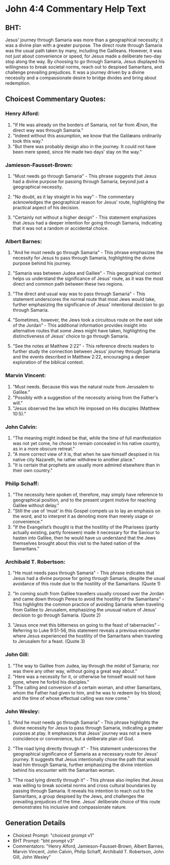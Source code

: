 # John 4:4 Commentary Help Text

## BHT:
Jesus' journey through Samaria was more than a geographical necessity; it was a divine plan with a greater purpose. The direct route through Samaria was the usual path taken by many, including the Galileans. However, it was not just about convenience or speed, for Jesus made a deliberate two-day stop along the way. By choosing to go through Samaria, Jesus displayed his willingness to break societal norms, reach out to despised Samaritans, and challenge prevailing prejudices. It was a journey driven by a divine necessity and a compassionate desire to bridge divides and bring about redemption.

## Choicest Commentary Quotes:
### Henry Alford:
1. "If He was already on the borders of Samaria, not far from Ænon, the direct way was through Samaria."
2. "Indeed without this assumption, we know that the Galilæans ordinarily took this way."
3. "But there was probably design also in the journey. It could not have been mere speed, since He made two days’ stay on the way."

### Jamieson-Fausset-Brown:
1. "Must needs go through Samaria" - This phrase suggests that Jesus had a divine purpose for passing through Samaria, beyond just a geographical necessity. 

2. "No doubt, as it lay straight in his way" - The commentary acknowledges the geographical reason for Jesus' route, highlighting the practical aspect of his decision.

3. "Certainly not without a higher design" - This statement emphasizes that Jesus had a deeper intention for going through Samaria, indicating that it was not a random or accidental choice.

### Albert Barnes:
1. "And he must needs go through Samaria" - This phrase emphasizes the necessity for Jesus to pass through Samaria, highlighting the divine purpose behind his journey.

2. "Samaria was between Judea and Galilee" - This geographical context helps us understand the significance of Jesus' route, as it was the most direct and common path between these two regions.

3. "The direct and usual way was to pass through Samaria" - This statement underscores the normal route that most Jews would take, further emphasizing the significance of Jesus' intentional decision to go through Samaria.

4. "Sometimes, however, the Jews took a circuitous route on the east side of the Jordan" - This additional information provides insight into alternative routes that some Jews might have taken, highlighting the distinctiveness of Jesus' choice to go through Samaria.

5. "See the notes at Matthew 2:22" - This reference directs readers to further study the connection between Jesus' journey through Samaria and the events described in Matthew 2:22, encouraging a deeper exploration of the biblical context.

### Marvin Vincent:
1. "Must needs. Because this was the natural route from Jerusalem to Galilee."
2. "Possibly with a suggestion of the necessity arising from the Father's will."
3. "Jesus observed the law which He imposed on His disciples (Matthew 10:5)."

### John Calvin:
1. "The meaning might indeed be that, while the time of full manifestation was not yet come, he chose to remain concealed in his native country, as in a more obscure retreat."
2. "A more correct view of it is, that when he saw himself despised in his native city Nazareth, he rather withdrew to another place."
3. "It is certain that prophets are usually more admired elsewhere than in their own country."

### Philip Schaff:
1. "The necessity here spoken of, therefore, may simply have reference to geographical position, and to the present urgent motive for reaching Galilee without delay."
2. "Still the use of ‘must’ in this Gospel compels us to lay an emphasis on the word, and to interpret it as denoting more than merely usage or convenience."
3. "If the Evangelist’s thought is that the hostility of the Pharisees (partly actually existing, partly foreseen) made it necessary for the Saviour to hasten into Galilee, then he would have us understand that the Jews themselves brought about this visit to the hated nation of the Samaritans."

### Archibald T. Robertson:
1. "He must needs pass through Samaria" - This phrase indicates that Jesus had a divine purpose for going through Samaria, despite the usual avoidance of this route due to the hostility of the Samaritans. (Quote 1)

2. "In coming south from Galilee travellers usually crossed over the Jordan and came down through Perea to avoid the hostility of the Samaritans" - This highlights the common practice of avoiding Samaria when traveling from Galilee to Jerusalem, emphasizing the unusual nature of Jesus' decision to go through Samaria. (Quote 2)

3. "Jesus once met this bitterness on going to the feast of tabernacles" - Referring to Luke 9:51-56, this statement reveals a previous encounter where Jesus experienced the hostility of the Samaritans when traveling to Jerusalem for a feast. (Quote 3)

### John Gill:
1. "The way to Galilee from Judea, lay through the midst of Samaria; nor was there any other way, without going a great way about." 
2. "Here was a necessity for it, or otherwise he himself would not have gone, where he forbid his disciples." 
3. "The calling and conversion of a certain woman, and other Samaritans, whom the Father had given to him, and he was to redeem by his blood; and the time of whose effectual calling was now come."

### John Wesley:
1. "And he must needs go through Samaria" - This phrase highlights the divine necessity for Jesus to pass through Samaria, indicating a greater purpose at play. It emphasizes that Jesus' journey was not a mere coincidence or convenience, but a deliberate plan of God.

2. "The road lying directly through it" - This statement underscores the geographical significance of Samaria as a necessary route for Jesus' journey. It suggests that Jesus intentionally chose the path that would lead him through Samaria, further emphasizing the divine intention behind his encounter with the Samaritan woman.

3. "The road lying directly through it" - This phrase also implies that Jesus was willing to break societal norms and cross cultural boundaries by passing through Samaria. It reveals his intention to reach out to the Samaritans, a group despised by the Jews, and challenges the prevailing prejudices of the time. Jesus' deliberate choice of this route demonstrates his inclusive and compassionate nature.


## Generation Details
- Choicest Prompt: "choicest prompt v1"
- BHT Prompt: "bht prompt v3"
- Commentators: "Henry Alford, Jamieson-Fausset-Brown, Albert Barnes, Marvin Vincent, John Calvin, Philip Schaff, Archibald T. Robertson, John Gill, John Wesley"
